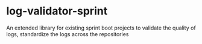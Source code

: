 # log-validator-sprint
An extended library for existing sprint boot projects to validate the quality of logs, standardize the logs across the repositories
